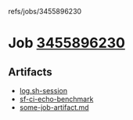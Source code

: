 refs/jobs/3455896230

# Job [3455896230](https://github.com/rokmoln/support-firecloud/runs/3455896230?check_suite_focus=true)

## Artifacts

* [log.sh-session](log.sh-session)
* [sf-ci-echo-benchmark](sf-ci-echo-benchmark)
* [some-job-artifact.md](some-job-artifact.md)

